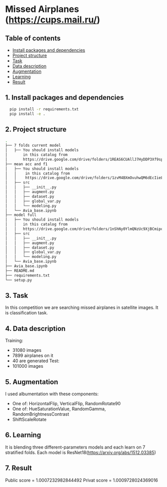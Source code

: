 # Missed Airplanes (https://cups.mail.ru/)

## Table of contents

<!--ts-->

   * [Install packages and dependencies](#1-Install-packages-and-dependencies)
   * [Project structure](#2-Project-structure)
   * [Task](#3-Task)
   * [Data description](#4-Data-description)
   * [Augmentation](#5-Augmentation)
   * [Learning](#6-Learning)
   * [Result](#7-Result)

<!--te-->

## 1. Install packages and dependencies
```bash
  pip install -r requirements.txt
  pip install -e .
```
## 2. Project structure

```bash
.
├── 7 folds current model                                                                               <-- First folder with models
│   ├── You should install models
│       in this catalog from 
│       https://drive.google.com/drive/folders/1REAS6CUAllJ7HyDDP3Xf9sprExrJUkhI?usp=sharing                <-- Link for download models
├── mean acc and f1                                                                                     <-- Second folder with models
│   ├── You should install models
│   │    in this catalog from
│   │    https://drive.google.com/drive/folders/1zvM4BXmOvuhwQM6dEcIieLdcZ4UnOx-n?usp=sharing               <-- Link for download models
│   ├── src                                                                                                 <-- Main functions
│   │   ├── __init__.py                                                                                         <-- Initialization
│   │   ├── augment.py                                                                                          <-- Audmentation functions
│   │   ├── dataset.py                                                                                          <-- Dataset functions
│   │   ├── global_var.py                                                                                       <-- Global variables
│   │   └── modeling.py                                                                                         <-- Train loop
│   └── Avia_base.ipynb                                                                                     <-- Training file
├── model full                                                                                          <-- Third folder with models
│   ├── You should install models
│   │   in this catalog from
│   │   https://drive.google.com/drive/folders/1nShNy0YlmQNzUc9XjBCmipqAPkW_Wtma?usp=sharing                <-- Link for download models
│   ├── src                                                                                                 <-- Main functions
│   │   ├── __init__.py                                                                                         <-- Initialization
│   │   ├── augment.py                                                                                          <-- Audmentation functions
│   │   ├── dataset.py                                                                                          <-- Dataset functions
│   │   ├── global_var.py                                                                                       <-- Global variables
│   │   └── modeling.py                                                                                         <-- Train loop
│   └── Avia_base.ipynb                                                                                     <-- Training file
├── Avia_base.ipynb                                                                                     <-- Training file with making prediction
├── README.md
├── requirements.txt                                                                                    <-- Description of dependencies
└── setup.py                                                                                            <-- Building python-packages file
```
## 3. Task 
In this competition we are searching missed airplanes in satellite images. It is classification task.

## 4. Data description
Training:
  * 31080 images
  * 7899 airplanes on it
  * 40 are generated
Test:
  * 101000 images

## 5. Augmentation
I used albumentation with these components:
  * One of: HorizontalFlip, VerticalFlip, RandomRotate90
  * One of: HueSaturationValue, RandomGamma, RandomBrightnessContrast
  * ShiftScaleRotate

## 6. Learning
It is blending three different-parameters models and each learn on 7 stratified folds.
Each model is ResNet18(https://arxiv.org/abs/1512.03385)

## 7. Result
Public score = 1.0007232982844492
Privat score = 1.0009728024369016